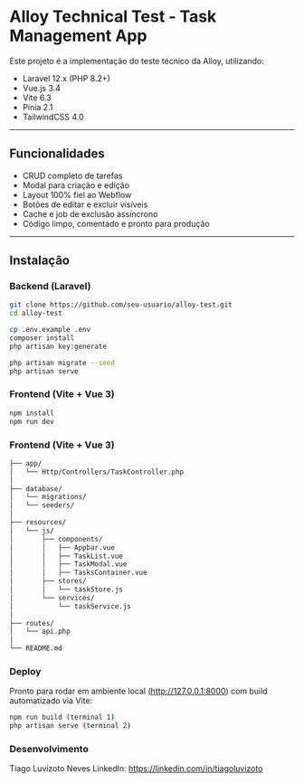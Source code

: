 # Alloy Technical Test - Task Management App

Este projeto é a implementação do teste técnico da Alloy, utilizando:

- Laravel 12.x (PHP 8.2+)
- Vue.js 3.4
- Vite 6.3
- Pinia 2.1
- TailwindCSS 4.0

---

## Funcionalidades

- CRUD completo de tarefas
- Modal para criação e edição
- Layout 100% fiel ao Webflow
- Botões de editar e excluir visíveis
- Cache e job de exclusão assíncrono
- Código limpo, comentado e pronto para produção

---

## Instalação

### Backend (Laravel)
```bash
git clone https://github.com/seu-usuario/alloy-test.git
cd alloy-test

cp .env.example .env
composer install
php artisan key:generate

php artisan migrate --seed
php artisan serve
```

### Frontend (Vite + Vue 3)

```bash
npm install
npm run dev
```

### Frontend (Vite + Vue 3)
```bash
├── app/
│   └── Http/Controllers/TaskController.php
│
├── database/
│   └── migrations/
│   └── seeders/
│
├── resources/
│   └── js/
│       ├── components/
│       │   ├── Appbar.vue
│       │   ├── TaskList.vue
│       │   ├── TaskModal.vue
│       │   ├── TasksContainer.vue
│       ├── stores/
│       │   └── taskStore.js
│       └── services/
│           └── taskService.js
│
├── routes/
│   └── api.php
│
└── README.md
```

### Deploy
Pronto para rodar em ambiente local (http://127.0.0.1:8000) com build automatizado via Vite:

```bash
npm run build (terminal 1)
php artisan serve (terminal 2)
```

### Desenvolvimento
Tiago Luvizoto Neves
LinkedIn: https://linkedin.com/in/tiagoluvizoto
